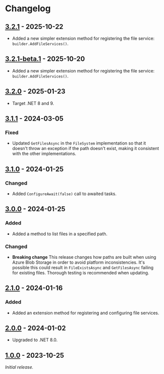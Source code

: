 # Changelog

## [3.2.1] - 2025-10-22

- Added a new simpler extension method for registering the file service: `builder.AddFileServices()`.

## [3.2.1-beta.1] - 2025-10-20

- Added a new simpler extension method for registering the file service: `builder.AddFileServices()`.

## [3.2.0] - 2025-01-23

- Target .NET 8 and 9.

## [3.1.1] - 2024-03-05

### Fixed

- Updated `GetFilesAsync` in the `FileSystem` implementation so that it doesn't throw an exception if the path doesn't
  exist, making it consistent with the other implementations.

## [3.1.0] - 2024-01-25

### Changed

- Added `ConfigureAwait(false)` call to awaited tasks.

## [3.0.0] - 2024-01-25

### Added

- Added a method to list files in a specified path.

### Changed

- **Breaking change** This release changes how paths are built when using Azure Blob Storage in order to avoid platform
  inconsistencies. It's possible this could result in `FileExistsAsync` and `GetFilesAsync` failing for existing files.
  Thorough testing is recommended when updating.

## [2.1.0] - 2024-01-16

### Added

- Added an extension method for registering and configuring file services.

## [2.0.0] - 2024-01-02

- Upgraded to .NET 8.0.

## [1.0.0] - 2023-10-25

_Initial release._

[3.2.1]: https://github.com/gaepdit/file-service/releases/tag/v3.2.1
[3.2.1-beta.1]: https://github.com/gaepdit/file-service/releases/tag/v3.2.1-beta.1
[3.2.0]: https://github.com/gaepdit/file-service/releases/tag/v3.2.0
[3.1.1]: https://github.com/gaepdit/file-service/releases/tag/v3.1.1
[3.1.0]: https://github.com/gaepdit/file-service/releases/tag/v3.1.0
[3.0.0]: https://github.com/gaepdit/file-service/releases/tag/v3.0.0
[2.1.0]: https://github.com/gaepdit/app-library/releases/tag/f%2Fv2.1.0
[2.0.0]: https://github.com/gaepdit/app-library/releases/tag/fs%2Fv2.0.0
[1.0.0]: https://github.com/gaepdit/app-library/releases/tag/fs%2Fv1.0.0
